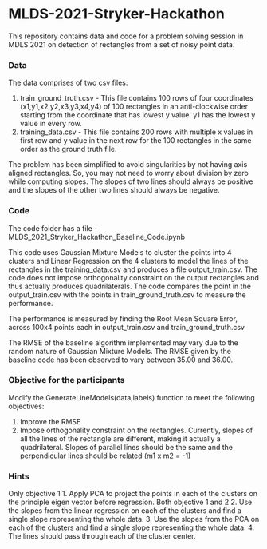 # MLDS-2021-Stryker-Hackathon

This repository contains data and code for a problem solving session in MDLS 2021 on detection of rectangles from a set of noisy point data.

### Data
The data comprises of two csv files:
1. train_ground_truth.csv - 
This file contains 100 rows of four coordinates (x1,y1,x2,y2,x3,y3,x4,y4) of 100 rectangles in an anti-clockwise order starting from the coordinate that has lowest y value.
y1 has the lowest y value in every row. 
2. training_data.csv -
This file contains 200 rows with multiple x values in first row and y value in the next row for the 100 rectangles in the same order as the ground truth file.

The problem has been simplified to avoid singularities by not having axis aligned rectangles. So, you may not need to worry about division by zero while computing slopes.
The slopes of two lines should always be positive and the slopes of the other two lines should always be negative.

### Code
The code folder has a file - MLDS_2021_Stryker_Hackathon_Baseline_Code.ipynb

This code uses Gaussian Mixture Models to cluster the points into 4 clusters and Linear Regression on the 4 clusters to model the lines of the rectangles in the training_data.csv and produces a file output_train.csv. The code does not impose orthogonality constraint on the output rectangles and thus actually produces quadrilaterals. The code compares the point in the output_train.csv with the points in train_ground_truth.csv to measure the performance.

The performance is measured by finding the Root Mean Square Error, across 100x4 points each in output_train.csv and train_ground_truth.csv

The RMSE of the baseline algorithm implemented may vary due to the random nature of Gaussian Mixture Models.
The RMSE given by the baseline code has been observed to vary between 35.00 and 36.00. 

### Objective for the participants

Modify the GenerateLineModels(data,labels) function to meet the following objectives:
1. Improve the RMSE
2. Impose orthogonality constraint on the rectangles. 
   Currently, slopes of all the lines of the rectangle are different, making it actually a quadrilateral.
   Slopes of parallel lines should be the same and the perpendicular lines should be related (m1 x m2 = -1)
   
### Hints
Only objective 1
    1. Apply PCA to project the points in each of the clusters on the principle eigen vector before regression. 
Both objective 1 and 2
    2. Use the slopes from the linear regression on each of the clusters and find a single slope representing the whole data. 
    3. Use the slopes from the PCA on each of the clusters and find a single slope representing the whole data.
    4. The lines should pass through each of the cluster center.

